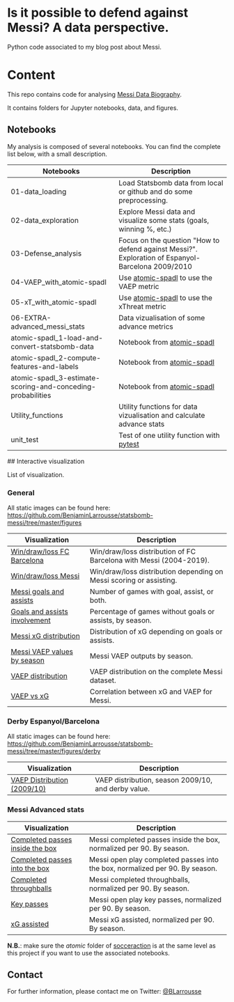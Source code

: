 # Is it possible to defend against Messi? A data perspective.

Python code associated to my blog post about Messi.

# Content

This repo contains code for analysing [Messi Data Biography](https://github.com/statsbomb/open-data).

It contains folders for Jupyter notebooks, data, and figures.
 
## Notebooks

My analysis is composed of several notebooks. You can find the complete list below, with a small description.

| Notebooks | Description |
| ------ | ------ |
| 01-data_loading | Load Statsbomb data from local or github and do some preprocessing. |
| 02-data_exploration | Explore Messi data and visualize some stats (goals, winning %, etc.) |
| 03-Defense_analysis | Focus on the question "How to defend against Messi?". Exploration of Espanyol-Barcelona 2009/2010 |
| 04-VAEP_with_atomic-spadl | Use [atomic-spadl](https://github.com/ML-KULeuven/socceraction/tree/atomic) to use the VAEP metric |
| 05-xT_with_atomic-spadl | Use [atomic-spadl](https://github.com/ML-KULeuven/socceraction/tree/atomic) to use the xThreat metric |
| 06-EXTRA-advanced_messi_stats | Data vizualisation of some advance metrics |
| atomic-spadl_1-load-and-convert-statsbomb-data | Notebook from [atomic-spadl](https://github.com/ML-KULeuven/socceraction/tree/atomic) |
| atomic-spadl_2-compute-features-and-labels | Notebook from [atomic-spadl](https://github.com/ML-KULeuven/socceraction/tree/atomic) |
| atomic-spadl_3-estimate-scoring-and-conceding-probabilities | Notebook from [atomic-spadl](https://github.com/ML-KULeuven/socceraction/tree/atomic) |
| Utility_functions | Utility functions for data vizualisation and calculate advance stats |
| unit_test | Test of one utility function with [pytest](https://docs.pytest.org/en/latest/) |

## Interactive visualization

List of visualization.

### General

All static images can be found here: https://github.com/BenjaminLarrousse/statsbomb-messi/tree/master/figures

| Visualization | Description |
| ------ | ------ |
| [Win/draw/loss FC Barcelona](https://benjaminlarrousse.github.io/statsbomb-messi/figures/win_draw_loss_barcelona.html) | Win/draw/loss distribution of FC Barcelona with Messi (2004-2019). |
| [Win/draw/loss Messi](https://benjaminlarrousse.github.io/statsbomb-messi/figures/win_draw_loss_messi.html) | Win/draw/loss distribution depending on Messi scoring or assisting. |
| [Messi goals and assists](https://benjaminlarrousse.github.io/statsbomb-messi/figures/messi_goals_and_assists.html) | Number of games with goal, assist, or both. |
| [Goals and assists involvement](https://benjaminlarrousse.github.io/statsbomb-messi/figures/messi_percentage_involvement_goals_assists.html) | Percentage of games without goals or assists, by season. |
| [Messi xG distribution](https://benjaminlarrousse.github.io/statsbomb-messi/figures/messi_xg_probability_distribution.html) | Distribution of xG depending on goals or assists. |
| [Messi VAEP values by season](https://benjaminlarrousse.github.io/statsbomb-messi/figures/vaep_by_season_messi_.html) | Messi VAEP outputs by season. |
| [VAEP distribution](https://benjaminlarrousse.github.io/statsbomb-messi/figures/vaep_distribution.html) | VAEP distribution on the complete Messi dataset.|
| [VAEP vs xG](https://benjaminlarrousse.github.io/statsbomb-messi/figures/vaep_vs_xg_messi.html) | Correlation between xG and VAEP for Messi. |

### Derby Espanyol/Barcelona

All static images can be found here: https://github.com/BenjaminLarrousse/statsbomb-messi/tree/master/figures/derby

| Visualization | Description |
| ------ | ------ |
| [VAEP Distribution (2009/10)](https://benjaminlarrousse.github.io/statsbomb-messi/figures/derby/vaep_distribution_messi_0910.html) | VAEP distribution, season 2009/10, and derby value. |

### Messi Advanced stats

| Visualization | Description |
| ------ | ------ |
| [Completed passes inside the box](https://benjaminlarrousse.github.io/statsbomb-messi/figures/advanced-stats/completed_passes_inside_box.html) | Messi completed passes inside the box, normalized per 90. By season. |
| [Completed passes into the box](https://benjaminlarrousse.github.io/statsbomb-messi/figures/advanced-stats/completed_passes_into_box.html) | Messi open play completed passes into the box, normalized per 90. By season. |
| [Completed throughballs](https://benjaminlarrousse.github.io/statsbomb-messi/figures/advanced-stats/completed_throughballs.html) | Messi completed throughballs, normalized per 90. By season. |
| [Key passes](https://benjaminlarrousse.github.io/statsbomb-messi/figures/advanced-stats/key_passes.html) | Messi open play key passes, normalized per 90. By season. |
| [xG assisted](https://benjaminlarrousse.github.io/statsbomb-messi/figures/advanced-stats/xG_assisted.html) | Messi xG assisted, normalized per 90. By season. |


**N.B.**: make sure the _atomic_ folder of [socceraction](https://github.com/ML-KULeuven/socceraction/tree/atomic) is at the same level as this project if you want to use the associated notebooks.

## Contact

For further information, please contact me on Twitter: [@BLarrousse](https://twitter.com/BLarrousse)

